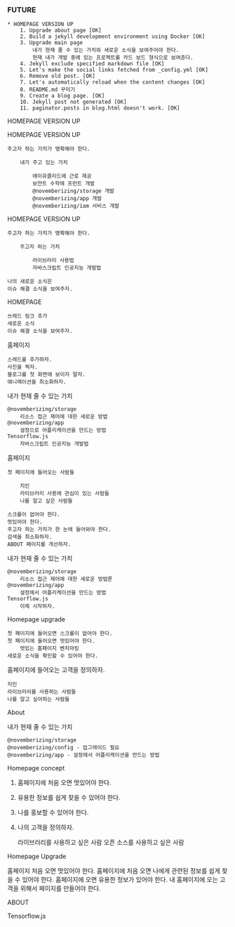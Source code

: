 ### FUTURE
    * HOMEPAGE VERSION UP
        1. Upgrade about page [OK]
        2. Build a jekyll development environment using Docker [OK]
        3. Upgrade main page
            내가 현재 줄 수 있는 가치와 새로운 소식을 보여주어야 한다.
			현재 내가 개발 중에 있는 프로젝트를 카드 보드 형식으로 보여준다.
        4. Jekyll exclude specified markdown file [OK]
        5. Let's make the social links fetched from _config.yml [OK]
        6. Remove old post. [OK]
        7. Let's automatically reload when the content changes [OK]
		8. README.md 꾸미기
		9. Create a blog page. [OK]
		10. Jekyll post not generated [OK]
		11. paginator.posts in blog.html doesn't work. [OK]
		

            
HOMEPAGE VERSION UP

	

HOMEPAGE VERSION UP

	주고자 하는 가치가 명확해야 한다.

		내가 주고 있는 가치

			에이유클리드에 근로 제공
			보얀트 수학에 프런트 개발
			@novemberizing/storage 개발
			@novemberizing/app 개발
			@novemberizing/iam 서비스 개발

HOMEPAGE VERSION UP

	주고자 하는 가치가 명확해야 한다.

		주고자 하는 가치

			라이브러리 사용법
			자바스크립트 인공지능 개발법

	나의 새로운 소식은
	이슈 해결 소식을 보여주자.
		

HOMEPAGE

	쓰레드 링크 추가
	새로운 소식
	이슈 해결 소식을 보여주자.

홈페이지

	스레드를 추가하자.
	사진을 찍자.
	블로그를 첫 화면에 보이지 말자.
	애니메이션을 최소화하자.

내가 현재 줄 수 있는 가치

	@novemberizing/storage
		리소스 접근 제어에 대한 새로운 방법
	@novemberizing/app
		설정으로 어플리케이션을 만드는 방법
	Tensorflow.js
		자바스크립트 인공지능 개발법

홈페이지

	첫 페이지에 들어오는 사람들

		지인
		라이브러리 사용에 관심이 있는 사람들
		나를 알고 싶은 사람들

	스크롤이 없어야 한다.
	멋있어야 한다.
	주고자 하는 가치가 한 눈에 들어와야 한다.
	검색을 최소화하자.
	ABOUT 페이지를 개선하자.

내가 현재 줄 수 있는 가치

	@novemberizing/storage
		리소스 접근 제어에 대한 새로운 방법론
	@novemberizing/app
		설정에서 어플리케이션을 만드는 방법
	Tensorflow.js
		이제 시작하자.

Homepage upgrade

	첫 페이지에 들어오면 스크롤이 없어야 한다.
	첫 페이지에 들어오면 멋있어야 한다.
		멋있는 홈페이지 벤치마킹
	새로운 소식을 확인할 수 있어야 한다.

홈페이지에 들어오는 고객을 정의하자.

	지인
	라이브러리를 사용하는 사람들
	나를 알고 싶어하는 사람들

About

내가 현재 줄 수 있는 가치

	@novemberizing/storage
	@novemberizing/config - 업그레이드 필요
	@novemberizing/app - 설정에서 어플리케이션을 만드는 방법

Homepage concept

1. 홈페이지에 처음 오면 멋있어야 한다.
2. 유용한 정보를 쉽게 찾을 수 있어야 한다.
3. 나를 홍보할 수 있어야 한다.
4. 나의 고객을 정의하자.

	라이브러리를 사용하고 싶은 사람
	오픈 소스를 사용하고 싶은 사람


Homepage Upgrade

홈페이지 처음 오면 멋있어야 한다.
홈페이지에 처음 오면 나에게 관련된 정보를 쉽게 찾을 수 있어야 한다.
홈페이지에 오면 유용한 정보가 있어야 한다.
내 홈페이지에 오는 고객을 위해서 페이지를 만들어야 한다.

ABOUT 

Tensorflow.js
